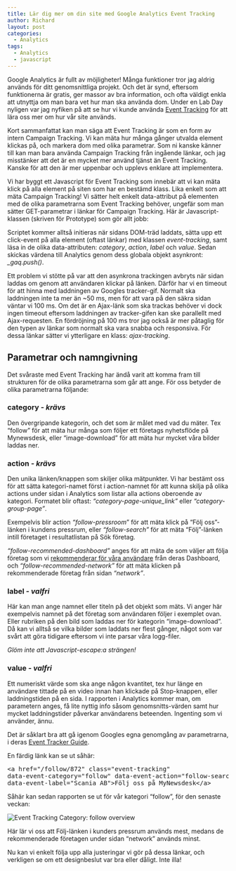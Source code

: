 ```yaml
---
title: Lär dig mer om din site med Google Analytics Event Tracking
author: Richard
layout: post
categories:
  - Analytics
tags:
  - Analytics
  - javascript
---
```

Google Analytics är fullt av möjligheter! Många funktioner tror jag aldrig används för ditt genomsnittliga projekt. Och det är synd, eftersom funktionerna är gratis, ger massor av bra information, och ofta väldigt enkla att utnyttja om man bara vet hur man ska använda dom. Under en Lab Day nyligen var jag nyfiken på att se hur vi kunde använda [Event Tracking][1] för att lära oss mer om hur vår site används.

Kort sammanfattat kan man säga att Event Tracking är som en form av intern Campaign Tracking. Vi kan mäta hur många gånger utvalda element klickas på, och markera dom med olika parametrar. Som ni kanske känner till kan man bara använda Campaign Tracking från ingående länkar, och jag misstänker att det är en mycket mer använd tjänst än Event Tracking. Kanske för att den är mer uppenbar och upplevs enklare att implementera.

Vi har byggt ett Javascript för Event Tracking som innebär att vi kan mäta klick på alla element på siten som har en bestämd klass. Lika enkelt som att mäta Campaign Tracking! Vi sätter helt enkelt data-attribut på elementen med de olika parametrarna som Event Tracking behöver, ungefär som man sätter GET-parametrar i länkar för Campaign Tracking. Här är Javascript-klassen (skriven för Prototype) som gör allt jobb:



Scriptet kommer alltså initieras när sidans DOM-träd laddats, sätta upp ett click-event på alla element (oftast länkar) med klassen *event-tracking*, samt läsa in de olika data-attributen: *category*, *action*, *label* och *value*. Sedan skickas värdena till Analytics genom dess globala objekt asynkront: *\_gaq.push()*.

Ett problem vi stötte på var att den asynkrona trackingen avbryts när sidan laddas om genom att användaren klickar på länken. Därför har vi en timeout för att hinna med laddningen av Googles tracker-gif. Normalt ska laddningen inte ta mer än ~50 ms, men för att vara på den säkra sidan väntar vi 100 ms. Om det är en Ajax-länk som ska trackas behöver vi dock ingen timeout eftersom laddningen av tracker-gifen kan ske parallellt med Ajax-requesten. En fördröjning på 100 ms tror jag också är mer påtaglig för den typen av länkar som normalt ska vara snabba och responsiva. För dessa länkar sätter vi ytterligare en klass: *ajax-tracking*.

## Parametrar och namngivning

Det svåraste med Event Tracking har ändå varit att komma fram till strukturen för de olika parametrarna som går att ange. För oss betyder de olika parametrarna följande:

### category _- krävs_

Den övergripande kategorin, och det som är målet med vad du mäter. Tex “follow” för att mäta hur många som följer ett företags nyhetsflöde på Mynewsdesk, eller “image-download” för att mäta hur mycket våra bilder laddas ner.

### action _- krävs_

Den unika länken/knappen som skiljer olika mätpunkter. Vi har bestämt oss för att sätta kategori-namet först i action-namnet för att kunna skilja på olika actions under sidan i Analytics som listar alla actions oberoende av kategori. Formatet blir oftast: *“category-page-unique_link”* eller *“category-group-page”*.

Exempelvis blir action *“follow-pressroom*” för att mäta klick på “Följ oss”-länken i kundens pressrum, eller *“follow-search”* för att mäta “Följ”-länken intill företaget i resultatlistan på Sök företag.

*“follow-recommended-dashboard”* anges för att mäta de som väljer att följa företag som vi [rekommenderar för våra användare][2] från deras Dashboard, och *“follow-recommended-network”* för att mäta klicken på rekommenderade företag från sidan *“network”*.

### label _- valfri_

Här kan man ange namnet eller titeln på det objekt som mäts. Vi anger här exempelvis namnet på det företag som användaren följer i exemplet ovan. Eller rubriken på den bild som laddas ner för kategorin “image-download”. Då kan vi alltså se vilka bilder som laddats ner flest gånger, något som var svårt att göra tidigare eftersom vi inte parsar våra logg-filer.

*Glöm inte att Javascript-escape:a strängen!*

### value _- valfri_

Ett numeriskt värde som ska ange någon kvantitet, tex hur länge en användare tittade på en video innan han klickade på Stop-knappen, eller laddningstiden på en sida. I rapporten i Analytics kommer man, om parametern anges, få lite nyttig info såsom genomsnitts-värden samt hur mycket laddningstider påverkar användarens beteenden. Ingenting som vi använder, ännu.

Det är såklart bra att gå igenom Googles egna genomgång av parametrarna, i deras [Event Tracker Guide][3].

En färdig länk kan se ut såhär:

<pre>&lt;a href="/follow/872" class="event-tracking"
data-event-category="follow" data-event-action="follow-search"
data-event-label="Scania AB"&gt;Följ oss på MyNewsdesk&lt;/a&gt;</pre>

Såhär kan sedan rapporten se ut för vår kategori “follow”, för den senaste veckan:

![Event Tracking Category: follow overview](/images/wp/2011/02/Event-Tracking-Category_-Google-Analytics.jpg)

Här lär vi oss att Följ-länken i kunders pressrum används mest, medans de rekommenderade företagen under sidan “network” används minst.

Nu kan vi enkelt följa upp alla justeringar vi gör på dessa länkar, och verkligen se om ett designbeslut var bra eller dåligt. Inte illa!

 [1]: http://code.google.com/apis/analytics/docs/tracking/eventTrackerGuide.html
 [2]: /2010/10/06/item-based-recommendations-with-mahout/
 [3]: http://code.google.com/apis/analytics/docs/tracking/eventTrackerGuide.html#Anatomy